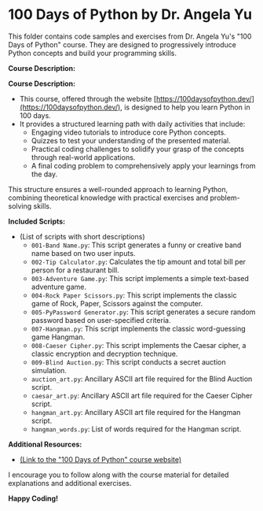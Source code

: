# 100 Days of Python by Dr. Angela Yu

This folder contains code samples and exercises from Dr. Angela Yu's "100 Days of Python" course. They are designed to progressively introduce Python concepts and build your programming skills.

**Course Description:**

**Course Description:**

* This course, offered through the website [https://100daysofpython.dev/](https://100daysofpython.dev/), is designed to help you learn Python in 100 days.
* It provides a structured learning path with daily activities that include:
    * Engaging video tutorials to introduce core Python concepts.
    * Quizzes to test your understanding of the presented material.
    * Practical coding challenges to solidify your grasp of the concepts through real-world applications.
    * A final coding problem to comprehensively apply your learnings from the day.

This structure ensures a well-rounded approach to learning Python, combining theoretical knowledge with practical exercises and problem-solving skills.

**Included Scripts:**

* (List of scripts with short descriptions)
  * `001-Band Name.py`: This script generates a funny or creative band name based on two user inputs.
  * `002-Tip Calculator.py`: Calculates the tip amount and total bill per person for a restaurant bill.
  * `003-Adventure Game.py`: This script implements a simple text-based adventure game.
  * `004-Rock Paper Scissors.py`: This script implements the classic game of Rock, Paper, Scissors against the computer.
  * `005-PyPassword Generator.py`: This script generates a secure random password based on user-specified criteria.
  * `007-Hangman.py`: This script implements the classic word-guessing game Hangman.
  * `008-Caeser Cipher.py`: This script implements the Caesar cipher, a classic encryption and decryption technique.
  * `009-Blind Auction.py`: This script conducts a secret auction simulation.
  * `auction_art.py`:  Ancillary ASCII art file required for the Blind Auction script.
  * `caesar_art.py`: Ancillary ASCII art file required for the Caeser Cipher script.
  * `hangman_art.py`: Ancillary ASCII art file required for the Hangman script.
  * `hangman_words.py`: List of words required for the Hangman script.

**Additional Resources:**

* [(Link to the "100 Days of Python" course website)](https://100daysofpython.dev/)

I encourage you to follow along with the course material for detailed explanations and additional exercises.

**Happy Coding!**
